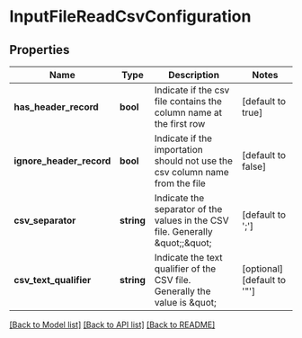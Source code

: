 # InputFileReadCsvConfiguration

## Properties
Name | Type | Description | Notes
------------ | ------------- | ------------- | -------------
**has_header_record** | **bool** | Indicate if the csv file contains the column name at the first row | [default to true]
**ignore_header_record** | **bool** | Indicate if the importation should not use the csv column name from the file | [default to false]
**csv_separator** | **string** | Indicate the separator of the values in the CSV file. Generally \&quot;;\&quot; | [default to ';']
**csv_text_qualifier** | **string** | Indicate the text qualifier of the CSV file. Generally the value is \&quot; | [optional] [default to '"']

[[Back to Model list]](../README.md#documentation-for-models) [[Back to API list]](../README.md#documentation-for-api-endpoints) [[Back to README]](../README.md)


